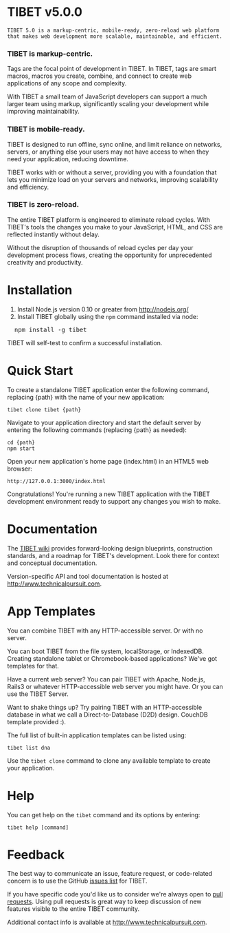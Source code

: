 # TIBET v5.0.0

    TIBET 5.0 is a markup-centric, mobile-ready, zero-reload web platform
    that makes web development more scalable, maintainable, and efficient.

### TIBET is markup-centric.
Tags are the focal point of development in TIBET. In TIBET, tags are
smart macros, macros you create, combine, and connect to create web
applications of any scope and complexity.

With TIBET a small team of JavaScript developers can support a much
larger team using markup, significantly scaling your development while 
improving maintainability.

### TIBET is mobile-ready.
TIBET is designed to run offline, sync online, and limit reliance 
on networks, servers, or anything else your users may not have access to
when they need your application, reducing downtime.

TIBET works with or without a server, providing you with a foundation
that lets you minimize load on your servers and networks, improving
scalability and efficiency.

### TIBET is zero-reload.
The entire TIBET platform is engineered to eliminate reload cycles. With
TIBET's tools the changes you make to your JavaScript, HTML, and CSS are
reflected instantly without delay.

Without the disruption of thousands of reload cycles per day your
development process flows, creating the opportunity for unprecedented
creativity and productivity.

# Installation

1. Install Node.js version 0.10 or greater from http://nodejs.org/
2. Install TIBET globally using the `npm` command installed via node:<br/>
<pre>
  npm install -g tibet
</pre>

TIBET will self-test to confirm a successful installation.

# Quick Start

To create a standalone TIBET application enter the following command,
replacing {path} with the name of your new application:

    tibet clone tibet {path}

Navigate to your application directory and start the default server by
entering the following commands (replacing {path} as needed):

    cd {path}
    npm start

Open your new application's home page (index.html) in an HTML5 web browser:

    http://127.0.0.1:3000/index.html

Congratulations! You're running a new TIBET application with the TIBET
development environment ready to support any changes you wish to make.

# Documentation

The [TIBET wiki](https://github.com/TechnicalPursuit/TIBET/wiki)
provides forward-looking design blueprints, construction standards, and
a roadmap for TIBET's development. Look there for context and conceptual
documentation.

Version-specific API and tool documentation is hosted at
<http://www.technicalpursuit.com>.

# App Templates

You can combine TIBET with any HTTP-accessible server. Or with no server.

You can boot TIBET from the file system, localStorage, or IndexedDB.
Creating standalone tablet or Chromebook-based applications? We've got
templates for that.

Have a current web server? You can pair TIBET with Apache, Node.js,
Rails3 or whatever HTTP-accessible web server you might have. Or you can
use the TIBET Server.

Want to shake things up? Try pairing TIBET with an HTTP-accessible
database in what we call a Direct-to-Database (D2D) design. CouchDB
template provided :).

The full list of built-in application templates can be listed using:

    tibet list dna

Use the `tibet clone` command to clone any available template to
create your application.

# Help

You can get help on the `tibet` command and its options by entering:

    tibet help [command]

# Feedback

The best way to communicate an issue, feature request, or code-related concern
is to use the GitHub [issues list](https://github.com/TechnicalPursuit/TIBET/issues?milestone=1&page=1&state=open) for TIBET.

If you have specific code you'd like us to consider we're always open to [pull
requests](http://help.github.com/articles/using-pull-requests). Using pull
requests is great way to keep discussion of new features visible to the entire
TIBET community.

Additional contact info is available at <http://www.technicalpursuit.com>. 

